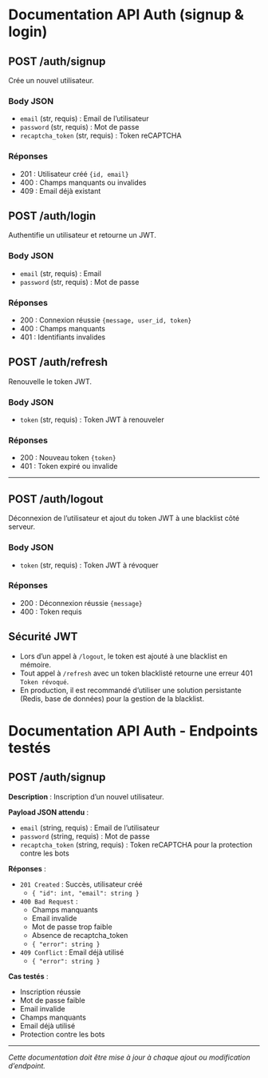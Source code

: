 # Documentation API Auth (signup & login)

## POST /auth/signup
Crée un nouvel utilisateur.

### Body JSON
- `email` (str, requis) : Email de l’utilisateur
- `password` (str, requis) : Mot de passe
- `recaptcha_token` (str, requis) : Token reCAPTCHA

### Réponses
- 201 : Utilisateur créé `{id, email}`
- 400 : Champs manquants ou invalides
- 409 : Email déjà existant


## POST /auth/login
Authentifie un utilisateur et retourne un JWT.

### Body JSON
- `email` (str, requis) : Email
- `password` (str, requis) : Mot de passe

### Réponses
- 200 : Connexion réussie `{message, user_id, token}`
- 400 : Champs manquants
- 401 : Identifiants invalides

## POST /auth/refresh
Renouvelle le token JWT.

### Body JSON
- `token` (str, requis) : Token JWT à renouveler

### Réponses
- 200 : Nouveau token `{token}`
- 401 : Token expiré ou invalide

---



## POST /auth/logout
Déconnexion de l’utilisateur et ajout du token JWT à une blacklist côté serveur.

### Body JSON
- `token` (str, requis) : Token JWT à révoquer

### Réponses
- 200 : Déconnexion réussie `{message}`
- 400 : Token requis

## Sécurité JWT
- Lors d’un appel à `/logout`, le token est ajouté à une blacklist en mémoire.
- Tout appel à `/refresh` avec un token blacklisté retourne une erreur 401 `Token révoqué`.
- En production, il est recommandé d’utiliser une solution persistante (Redis, base de données) pour la gestion de la blacklist.
# Documentation API Auth - Endpoints testés

## POST /auth/signup

**Description** : Inscription d’un nouvel utilisateur.

**Payload JSON attendu** :
- `email` (string, requis) : Email de l’utilisateur
- `password` (string, requis) : Mot de passe
- `recaptcha_token` (string, requis) : Token reCAPTCHA pour la protection contre les bots

**Réponses** :
- `201 Created` : Succès, utilisateur créé
  - `{ "id": int, "email": string }`
- `400 Bad Request` :
  - Champs manquants
  - Email invalide
  - Mot de passe trop faible
  - Absence de recaptcha_token
  - `{ "error": string }`
- `409 Conflict` : Email déjà utilisé
  - `{ "error": string }`

**Cas testés** :
- Inscription réussie
- Mot de passe faible
- Email invalide
- Champs manquants
- Email déjà utilisé
- Protection contre les bots

---

*Cette documentation doit être mise à jour à chaque ajout ou modification d’endpoint.*
